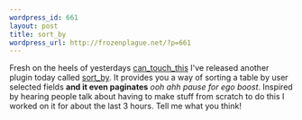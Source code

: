 ```yaml
--- 
wordpress_id: 661
layout: post
title: sort_by
wordpress_url: http://frozenplague.net/?p=661
---
```

Fresh on the heels of yesterdays <a href='http://github.com/radar/can_touch_this'>can_touch_this</a> I've released another plugin today called <a href='http://github.com/radar/sort_by'>sort_by</a>. It provides you a way of sorting a table by user selected fields <strong>and it even paginates</strong> *ooh* *ahh* *pause for ego boost*. Inspired by hearing people talk about having to make stuff from scratch to do this I worked on it for about the last 3 hours. Tell me what you think!
